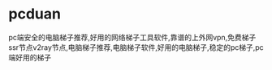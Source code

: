 # pcduan
pc端安全的电脑梯子推荐,好用的网络梯子工具软件,靠谱的上外网vpn,免费梯子ssr节点v2ray节点,电脑梯子推荐,电脑梯子软件,好用的电脑梯子,稳定的pc梯子,pc端好用的梯子
